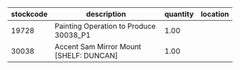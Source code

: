 |stockcode|description|quantity|location|
|---------|-----------|--------|--------|
|19728|Painting Operation to Produce 30038_P1|1.00||
|30038|Accent Sam Mirror Mount [SHELF: DUNCAN]|1.00||
